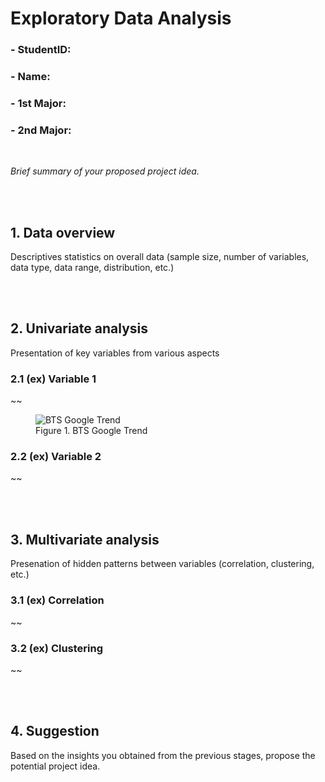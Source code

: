 # Exploratory Data Analysis 
### - StudentID: 
### - Name:
### - 1st Major:
### - 2nd Major:
<br>


<i>Brief summary of your proposed project idea. </i>

<br><br>
## 1. Data overview <br>
Descriptives statistics on overall data (sample size, number of variables, data type, data range, distribution, etc.)  <br> 

<br><br>
## 2. Univariate analysis <br>
Presentation of key variables from various aspects

### 2.1 (ex) Variable 1 <br>
~~
<figure>
  <img src="bts_google.png" alt="BTS Google Trend"/>
  <figcaption>Figure 1. BTS Google Trend</figcaption>
</figure>

### 2.2 (ex) Variable 2 <br>
~~

<br><br>
## 3. Multivariate analysis <br>
Presenation of hidden patterns between variables (correlation, clustering, etc.)

### 3.1 (ex) Correlation <br>
~~
### 3.2 (ex) Clustering <br>
~~

<br><br>
## 4. Suggestion <br>
Based on the insights you obtained from the previous stages, propose the potential project idea.
